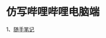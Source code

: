 仿写哔哩哔哩电脑端  
====

1、[随手笔记](https://www.cicidoll.top/2021/03/10/%e4%bb%bf%e5%86%99%e5%93%94%e5%93%a9%e5%93%94%e5%93%a9%e7%94%b5%e8%84%91%e7%ab%af%e9%a6%96%e9%a1%b5-%e9%9a%8f%e6%89%8b%e5%b0%8f%e8%ae%b0/)
